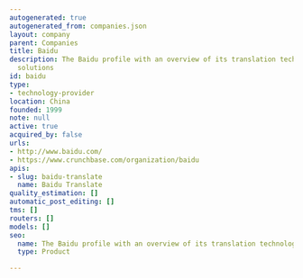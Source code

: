 ```yaml
---
autogenerated: true
autogenerated_from: companies.json
layout: company
parent: Companies
title: Baidu
description: The Baidu profile with an overview of its translation technologies and
  solutions
id: baidu
type:
- technology-provider
location: China
founded: 1999
note: null
active: true
acquired_by: false
urls:
- http://www.baidu.com/
- https://www.crunchbase.com/organization/baidu
apis:
- slug: baidu-translate
  name: Baidu Translate
quality_estimation: []
automatic_post_editing: []
tms: []
routers: []
models: []
seo:
  name: The Baidu profile with an overview of its translation technologies and solutions
  type: Product

---
```


